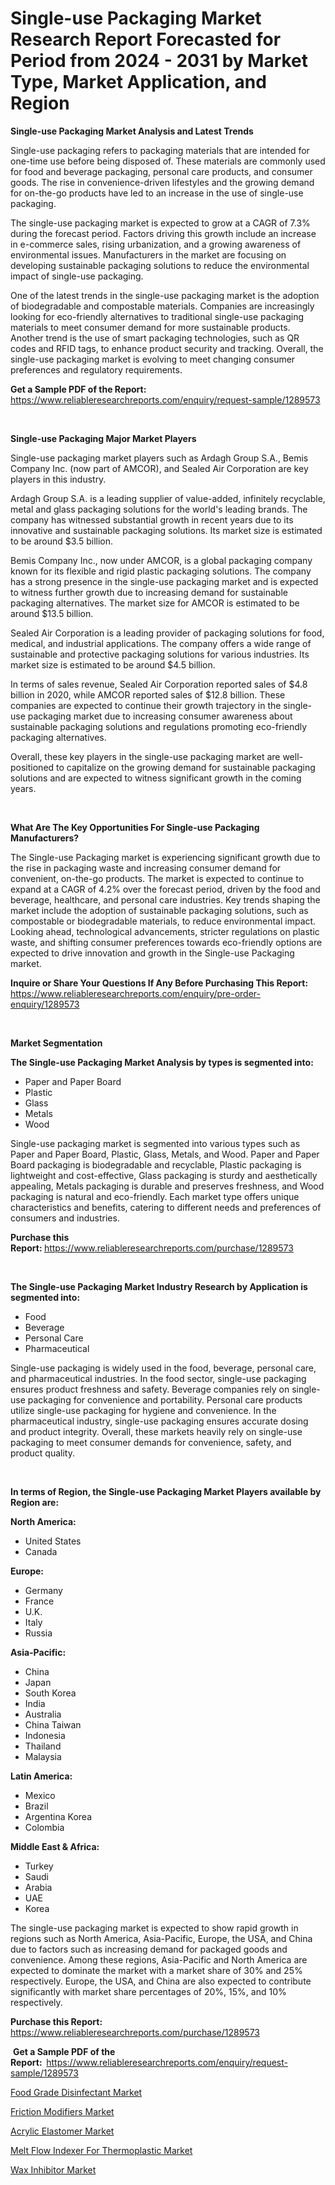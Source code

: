 <p><h1>Single-use Packaging Market Research Report Forecasted for Period from 2024 -  2031 by Market Type, Market Application, and Region</h1></p><p><strong>Single-use Packaging Market Analysis and Latest Trends</strong></p>
<p><p>Single-use packaging refers to packaging materials that are intended for one-time use before being disposed of. These materials are commonly used for food and beverage packaging, personal care products, and consumer goods. The rise in convenience-driven lifestyles and the growing demand for on-the-go products have led to an increase in the use of single-use packaging.</p><p>The single-use packaging market is expected to grow at a CAGR of 7.3% during the forecast period. Factors driving this growth include an increase in e-commerce sales, rising urbanization, and a growing awareness of environmental issues. Manufacturers in the market are focusing on developing sustainable packaging solutions to reduce the environmental impact of single-use packaging.</p><p>One of the latest trends in the single-use packaging market is the adoption of biodegradable and compostable materials. Companies are increasingly looking for eco-friendly alternatives to traditional single-use packaging materials to meet consumer demand for more sustainable products. Another trend is the use of smart packaging technologies, such as QR codes and RFID tags, to enhance product security and tracking. Overall, the single-use packaging market is evolving to meet changing consumer preferences and regulatory requirements.</p></p>
<p><strong>Get a Sample PDF of the Report:&nbsp;</strong> <a href="https://www.reliableresearchreports.com/enquiry/request-sample/1289573">https://www.reliableresearchreports.com/enquiry/request-sample/1289573</a></p>
<p>&nbsp;</p>
<p><strong>Single-use Packaging Major Market Players</strong></p>
<p><p>Single-use packaging market players such as Ardagh Group S.A., Bemis Company Inc. (now part of AMCOR), and Sealed Air Corporation are key players in this industry.</p><p>Ardagh Group S.A. is a leading supplier of value-added, infinitely recyclable, metal and glass packaging solutions for the world's leading brands. The company has witnessed substantial growth in recent years due to its innovative and sustainable packaging solutions. Its market size is estimated to be around $3.5 billion.</p><p>Bemis Company Inc., now under AMCOR, is a global packaging company known for its flexible and rigid plastic packaging solutions. The company has a strong presence in the single-use packaging market and is expected to witness further growth due to increasing demand for sustainable packaging alternatives. The market size for AMCOR is estimated to be around $13.5 billion.</p><p>Sealed Air Corporation is a leading provider of packaging solutions for food, medical, and industrial applications. The company offers a wide range of sustainable and protective packaging solutions for various industries. Its market size is estimated to be around $4.5 billion.</p><p>In terms of sales revenue, Sealed Air Corporation reported sales of $4.8 billion in 2020, while AMCOR reported sales of $12.8 billion. These companies are expected to continue their growth trajectory in the single-use packaging market due to increasing consumer awareness about sustainable packaging solutions and regulations promoting eco-friendly packaging alternatives.</p><p>Overall, these key players in the single-use packaging market are well-positioned to capitalize on the growing demand for sustainable packaging solutions and are expected to witness significant growth in the coming years.</p></p>
<p>&nbsp;</p>
<p><strong>What Are The Key Opportunities For Single-use Packaging Manufacturers?</strong></p>
<p><p>The Single-use Packaging market is experiencing significant growth due to the rise in packaging waste and increasing consumer demand for convenient, on-the-go products. The market is expected to continue to expand at a CAGR of 4.2% over the forecast period, driven by the food and beverage, healthcare, and personal care industries. Key trends shaping the market include the adoption of sustainable packaging solutions, such as compostable or biodegradable materials, to reduce environmental impact. Looking ahead, technological advancements, stricter regulations on plastic waste, and shifting consumer preferences towards eco-friendly options are expected to drive innovation and growth in the Single-use Packaging market.</p></p>
<p><strong>Inquire or Share Your Questions If Any Before Purchasing This Report:</strong> <a href="https://www.reliableresearchreports.com/enquiry/pre-order-enquiry/1289573">https://www.reliableresearchreports.com/enquiry/pre-order-enquiry/1289573</a></p>
<p>&nbsp;</p>
<p><strong>Market Segmentation</strong></p>
<p><strong>The Single-use Packaging Market Analysis by types is segmented into:</strong></p>
<p><ul><li>Paper and Paper Board</li><li>Plastic</li><li>Glass</li><li>Metals</li><li>Wood</li></ul></p>
<p><p>Single-use packaging market is segmented into various types such as Paper and Paper Board, Plastic, Glass, Metals, and Wood. Paper and Paper Board packaging is biodegradable and recyclable, Plastic packaging is lightweight and cost-effective, Glass packaging is sturdy and aesthetically appealing, Metals packaging is durable and preserves freshness, and Wood packaging is natural and eco-friendly. Each market type offers unique characteristics and benefits, catering to different needs and preferences of consumers and industries.</p></p>
<p><strong>Purchase this Report:&nbsp;</strong><a href="https://www.reliableresearchreports.com/purchase/1289573">https://www.reliableresearchreports.com/purchase/1289573</a></p>
<p>&nbsp;</p>
<p><strong>The Single-use Packaging Market Industry Research by Application is segmented into:</strong></p>
<p><ul><li>Food</li><li>Beverage</li><li>Personal Care</li><li>Pharmaceutical</li></ul></p>
<p><p>Single-use packaging is widely used in the food, beverage, personal care, and pharmaceutical industries. In the food sector, single-use packaging ensures product freshness and safety. Beverage companies rely on single-use packaging for convenience and portability. Personal care products utilize single-use packaging for hygiene and convenience. In the pharmaceutical industry, single-use packaging ensures accurate dosing and product integrity. Overall, these markets heavily rely on single-use packaging to meet consumer demands for convenience, safety, and product quality.</p></p>
<p>&nbsp;</p>
<p><strong>In terms of Region, the Single-use Packaging Market Players available by Region are:</strong></p>
<p>
    <p> <strong> North America: </strong>
        <ul>
            <li>United States</li>
            <li>Canada</li>
        </ul>
        </p> 
    <p> <strong> Europe: </strong>
        <ul>
            <li>Germany</li>
            <li>France</li>
            <li>U.K.</li>
            <li>Italy</li>
            <li>Russia</li>
        </ul>
        </p> 
    <p> <strong> Asia-Pacific: </strong>
        <ul>
            <li>China</li>
            <li>Japan</li>
            <li>South Korea</li>
            <li>India</li>
            <li>Australia</li>
            <li>China Taiwan</li>
            <li>Indonesia</li>
            <li>Thailand</li>
            <li>Malaysia</li>
        </ul>
        </p> 
    <p> <strong> Latin America: </strong>
        <ul>
            <li>Mexico</li>
            <li>Brazil</li>
            <li>Argentina Korea</li>
            <li>Colombia</li>
        </ul>
        </p> 
    <p> <strong> Middle East & Africa: </strong>
        <ul>
            <li>Turkey</li>
            <li>Saudi</li>
            <li>Arabia</li>
            <li>UAE</li>
            <li>Korea</li>
        </ul>
    </p>
    </p>
<p><p>The single-use packaging market is expected to show rapid growth in regions such as North America, Asia-Pacific, Europe, the USA, and China due to factors such as increasing demand for packaged goods and convenience. Among these regions, Asia-Pacific and North America are expected to dominate the market with a market share of 30% and 25% respectively. Europe, the USA, and China are also expected to contribute significantly with market share percentages of 20%, 15%, and 10% respectively.</p></p>
<p><strong>Purchase this Report: </strong><a href="https://www.reliableresearchreports.com/purchase/1289573">https://www.reliableresearchreports.com/purchase/1289573</a></p>
<p>&nbsp;<strong>Get a Sample PDF of the Report:&nbsp;&nbsp;</strong><a href="https://www.reliableresearchreports.com/enquiry/request-sample/1289573">https://www.reliableresearchreports.com/enquiry/request-sample/1289573</a></p>
<p><strong></strong></p>
<p><p><a href="https://invited-way-688.notion.site/Food-Grade-Disinfectant-Market-Size-2024-2031-Global-Industrial-Analysis-Key-Geographical-Regions-362bfeddc0d543068f31474c927f02b1">Food Grade Disinfectant Market</a></p><p><a href="https://view.publitas.com/reportprime-1/friction-modifiers-market-research-report-unlocks-analysis-on-the-market-financial-status-market-size-and-market-revenue-upto-2031/">Friction Modifiers Market</a></p><p><a href="https://view.publitas.com/reportprime-1/acrylic-elastomer-market-size-growth-outlook-from-2024-to-2031-projecting-at-markets-trends-analysis-by-application-regional-outlook-and-revenue/">Acrylic Elastomer Market</a></p><p><a href="https://mire-aunt-385.notion.site/Melt-Flow-Indexer-For-Thermoplastic-Market-Size-2024-2031-Global-Industrial-Analysis-Key-Geograph-e4c52c62ffc64c15a3956bdeba27d63e">Melt Flow Indexer For Thermoplastic Market</a></p><p><a href="https://butternut-bug-553.notion.site/Wax-Inhibitor-Market-Size-Share-Trends-Analysis-Report-By-Application-Regional-Outlook-Competit-cb43cadacc3641bdad1c2a478be115ca">Wax Inhibitor Market</a></p></p>